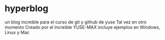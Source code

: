 # hyperblog
un blog increible para el curso de git y github de yuse
Tal vez en otro momento
Creado por el increible YUSE-MAX
incluye ejemplos en Windows, Linux y Mac
